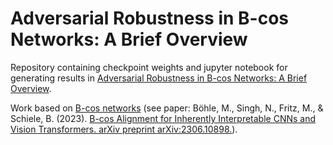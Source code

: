 # Adversarial Robustness in B-cos Networks: A Brief Overview

Repository containing checkpoint weights and jupyter notebook for generating results in [Adversarial Robustness in B-cos Networks: A Brief Overview](https://mhmoodlan.github.io/blog/b-cos-robustness).

Work based on [B-cos networks](https://github.com/B-cos/B-cos-v2) (see paper: Böhle, M., Singh, N., Fritz, M., & Schiele, B. (2023). [B-cos Alignment for Inherently Interpretable CNNs and Vision Transformers. arXiv preprint arXiv:2306.10898.](https://arxiv.org/abs/2306.10898)).
